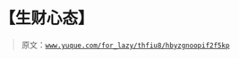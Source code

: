 # 【生财心态】

> 原文：[`www.yuque.com/for_lazy/thfiu8/hbyzgnoopif2f5kp`](https://www.yuque.com/for_lazy/thfiu8/hbyzgnoopif2f5kp)



